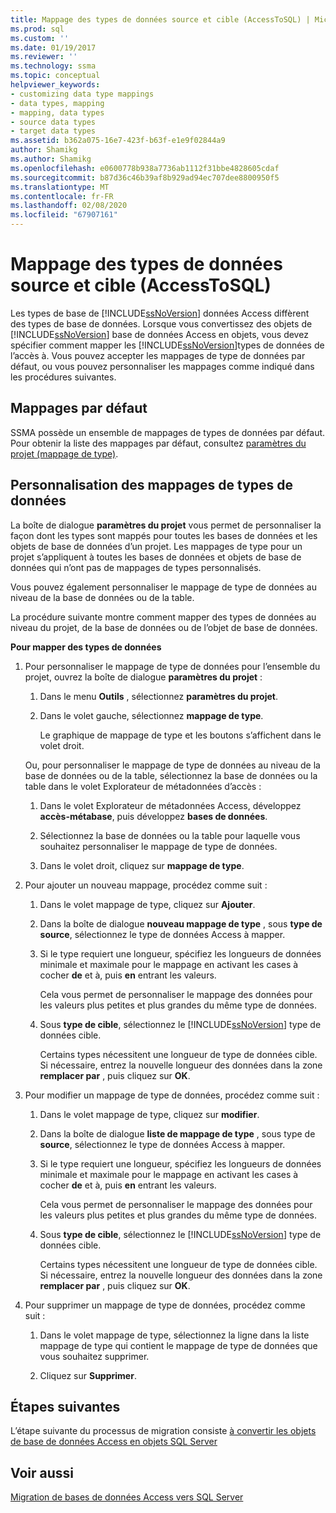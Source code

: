 ```yaml
---
title: Mappage des types de données source et cible (AccessToSQL) | Microsoft Docs
ms.prod: sql
ms.custom: ''
ms.date: 01/19/2017
ms.reviewer: ''
ms.technology: ssma
ms.topic: conceptual
helpviewer_keywords:
- customizing data type mappings
- data types, mapping
- mapping, data types
- source data types
- target data types
ms.assetid: b362a075-16e7-423f-b63f-e1e9f02844a9
author: Shamikg
ms.author: Shamikg
ms.openlocfilehash: e0600778b938a7736ab1112f31bbe4828605cdaf
ms.sourcegitcommit: b87d36c46b39af8b929ad94ec707dee8800950f5
ms.translationtype: MT
ms.contentlocale: fr-FR
ms.lasthandoff: 02/08/2020
ms.locfileid: "67907161"
---
```

# <a name="mapping-source-and-target-data-types-accesstosql"></a>Mappage des types de données source et cible (AccessToSQL)
Les types de base de [!INCLUDE[ssNoVersion](../../includes/ssnoversion-md.md)] données Access diffèrent des types de base de données. Lorsque vous convertissez des objets de [!INCLUDE[ssNoVersion](../../includes/ssnoversion-md.md)] base de données Access en objets, vous devez spécifier comment mapper les [!INCLUDE[ssNoVersion](../../includes/ssnoversion-md.md)]types de données de l’accès à. Vous pouvez accepter les mappages de type de données par défaut, ou vous pouvez personnaliser les mappages comme indiqué dans les procédures suivantes.  
  
## <a name="default-mappings"></a>Mappages par défaut  
SSMA possède un ensemble de mappages de types de données par défaut. Pour obtenir la liste des mappages par défaut, consultez [paramètres du projet (mappage de type)](https://msdn.microsoft.com/b87b9683-abed-4677-8c50-18bdba704655).  
  
## <a name="customizing-data-type-mappings"></a>Personnalisation des mappages de types de données  
La boîte de dialogue **paramètres du projet** vous permet de personnaliser la façon dont les types sont mappés pour toutes les bases de données et les objets de base de données d’un projet. Les mappages de type pour un projet s’appliquent à toutes les bases de données et objets de base de données qui n’ont pas de mappages de types personnalisés.  
  
Vous pouvez également personnaliser le mappage de type de données au niveau de la base de données ou de la table.  
  
La procédure suivante montre comment mapper des types de données au niveau du projet, de la base de données ou de l’objet de base de données.  
  
**Pour mapper des types de données**  
  
1.  Pour personnaliser le mappage de type de données pour l’ensemble du projet, ouvrez la boîte de dialogue **paramètres du projet** :  
  
    1.  Dans le menu **Outils** , sélectionnez **paramètres du projet**.  
  
    2.  Dans le volet gauche, sélectionnez **mappage de type**.  
  
        Le graphique de mappage de type et les boutons s’affichent dans le volet droit.  
  
    Ou, pour personnaliser le mappage de type de données au niveau de la base de données ou de la table, sélectionnez la base de données ou la table dans le volet Explorateur de métadonnées d’accès :  
  
    1.  Dans le volet Explorateur de métadonnées Access, développez **accès-métabase**, puis développez **bases de données**.  
  
    2.  Sélectionnez la base de données ou la table pour laquelle vous souhaitez personnaliser le mappage de type de données.  
  
    3.  Dans le volet droit, cliquez sur **mappage de type**.  
  
2.  Pour ajouter un nouveau mappage, procédez comme suit :  
  
    1.  Dans le volet mappage de type, cliquez sur **Ajouter**.  
  
    2.  Dans la boîte de dialogue **nouveau mappage de type** , sous **type de source**, sélectionnez le type de données Access à mapper.  
  
    3.  Si le type requiert une longueur, spécifiez les longueurs de données minimale et maximale pour le mappage en activant les cases à cocher **de** et à, puis **en** entrant les valeurs.  
  
        Cela vous permet de personnaliser le mappage des données pour les valeurs plus petites et plus grandes du même type de données.  
  
    4.  Sous **type de cible**, sélectionnez le [!INCLUDE[ssNoVersion](../../includes/ssnoversion-md.md)] type de données cible.  
  
        Certains types nécessitent une longueur de type de données cible. Si nécessaire, entrez la nouvelle longueur des données dans la zone **remplacer par** , puis cliquez sur **OK**.  
  
3.  Pour modifier un mappage de type de données, procédez comme suit :  
  
    1.  Dans le volet mappage de type, cliquez sur **modifier**.  
  
    2.  Dans la boîte de dialogue **liste de mappage de type** , sous type de **source**, sélectionnez le type de données Access à mapper.  
  
    3.  Si le type requiert une longueur, spécifiez les longueurs de données minimale et maximale pour le mappage en activant les cases à cocher **de** et à, puis **en** entrant les valeurs.  
  
        Cela vous permet de personnaliser le mappage des données pour les valeurs plus petites et plus grandes du même type de données.  
  
    4.  Sous **type de cible**, sélectionnez le [!INCLUDE[ssNoVersion](../../includes/ssnoversion-md.md)] type de données cible.  
  
        Certains types nécessitent une longueur de type de données cible. Si nécessaire, entrez la nouvelle longueur des données dans la zone **remplacer par** , puis cliquez sur **OK**.  
  
4.  Pour supprimer un mappage de type de données, procédez comme suit :  
  
    1.  Dans le volet mappage de type, sélectionnez la ligne dans la liste mappage de type qui contient le mappage de type de données que vous souhaitez supprimer.  
  
    2.  Cliquez sur **Supprimer**.  
  
## <a name="next-steps"></a>Étapes suivantes  
L’étape suivante du processus de migration consiste [à convertir les objets de base de données Access en objets SQL Server](converting-access-database-objects-accesstosql.md)  
  
## <a name="see-also"></a>Voir aussi  
[Migration de bases de données Access vers SQL Server](migrating-access-databases-to-sql-server-azure-sql-db-accesstosql.md)  
  
